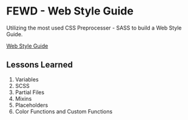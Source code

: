 # FEWD - Web Style Guide
Utilizing the most used CSS Preprocesser - SASS to build a Web Style Guide.

[Web Style Guide](https://melvin-viana.github.io/webStyleGuide/)

## Lessons Learned
1. Variables
2. SCSS
3. Partial Files
4. Mixins
5. Placeholders
6. Color Functions and Custom Functions
